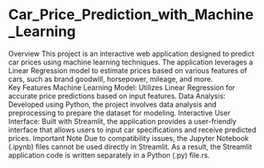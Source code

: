 # Car_Price_Prediction_with_Machine_Learning
Overview
This project is an interactive web application designed to predict car prices using machine learning techniques. The application leverages a Linear Regression model to estimate prices based on various features of cars, such as brand goodwill, horsepower, mileage, and more.
<br>
Key Features
Machine Learning Model: Utilizes Linear Regression for accurate price predictions based on input features.
Data Analysis: Developed using Python, the project involves data analysis and preprocessing to prepare the dataset for modeling.
Interactive User Interface: Built with Streamlit, the application provides a user-friendly interface that allows users to input car specifications and receive predicted prices.
Important Note
Due to compatibility issues, the Jupyter Notebook (.ipynb) files cannot be used directly in Streamlit. As a result, the Streamlit application code is written separately in a Python (.py) file.rs.  
